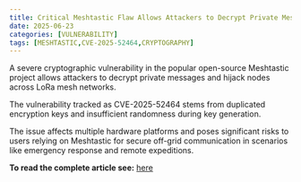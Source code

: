 ```yaml
---
title: Critical Meshtastic Flaw Allows Attackers to Decrypt Private Messages
date: 2025-06-23
categories: [VULNERABILITY]
tags: [MESHTASTIC,CVE-2025-52464,CRYPTOGRAPHY]
---
```


A severe cryptographic vulnerability in the popular open-source Meshtastic project allows attackers to decrypt private messages and hijack nodes across LoRa mesh networks.

The vulnerability tracked as CVE-2025-52464 stems from duplicated encryption keys and insufficient randomness during key generation. 

The issue affects multiple hardware platforms and poses significant risks to users relying on Meshtastic for secure off-grid communication in scenarios like emergency response and remote expeditions.

**To read the complete article see:** [here](https://gbhackers.com/critical-meshtastic-flaw/) 